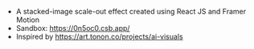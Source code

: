 - A stacked-image scale-out effect created using React JS and Framer Motion
- Sandbox: https://0n5oc0.csb.app/
- Inspired by https://art.tonon.co/projects/ai-visuals
